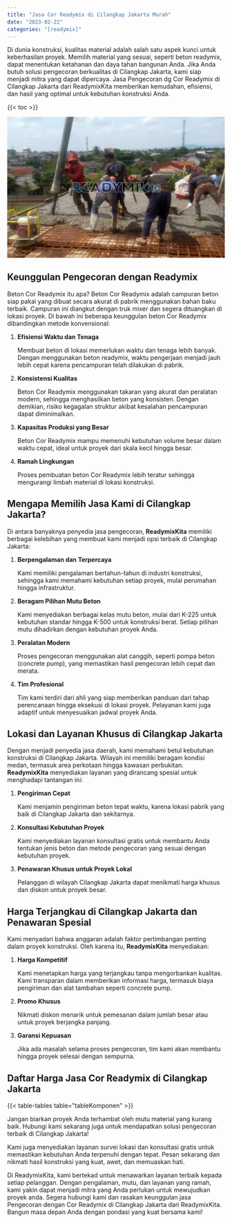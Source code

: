 ```yaml
---
title: "Jasa Cor Readymix di Cilangkap Jakarta Murah"
date: "2023-02-22"
categories: "[readymix]"
---
```


Di dunia konstruksi, kualitas material adalah salah satu aspek kunci untuk keberhasilan proyek. Memilih material yang sesuai, seperti beton readymix, dapat menentukan ketahanan dan daya tahan bangunan Anda. Jika Anda butuh solusi pengecoran berkualitas di Cilangkap Jakarta, kami siap menjadi mitra yang dapat dipercaya. Jasa Pengecoran dg Cor Readymix di Cilangkap Jakarta dari ReadymixKita memberikan kemudahan, efisiensi, dan hasil yang optimal untuk kebutuhan konstruksi Anda.

{{< toc >}}

![Jasa Cor Readymix di Cilangkap Jakarta Murah](/images/readymix/cor-readymix-10.jpg)

## Keunggulan Pengecoran dengan Readymix

Beton Cor Readymix itu apa? Beton Cor Readymix adalah campuran beton siap pakai yang dibuat secara akurat di pabrik menggunakan bahan baku terbaik. Campuran ini diangkut dengan truk mixer dan segera dituangkan di lokasi proyek. Di bawah ini beberapa keunggulan beton Cor Readymix dibandingkan metode konvensional:

1. **Efisiensi Waktu dan Tenaga**

   Membuat beton di lokasi memerlukan waktu dan tenaga lebih banyak. Dengan menggunakan beton readymix, waktu pengerjaan menjadi jauh lebih cepat karena pencampuran telah dilakukan di pabrik.

2. **Konsistensi Kualitas**

   Beton Cor Readymix menggunakan takaran yang akurat dan peralatan modern, sehingga menghasilkan beton yang konsisten. Dengan demikian, risiko kegagalan struktur akibat kesalahan pencampuran dapat diminimalkan.

3. **Kapasitas Produksi yang Besar**

   Beton Cor Readymix mampu memenuhi kebutuhan volume besar dalam waktu cepat, ideal untuk proyek dari skala kecil hingga besar.

4. **Ramah Lingkungan**

   Proses pembuatan beton Cor Readymix lebih teratur sehingga mengurangi limbah material di lokasi konstruksi.

## Mengapa Memilih Jasa Kami di Cilangkap Jakarta?

Di antara banyaknya penyedia jasa pengecoran, **ReadymixKita** memiliki berbagai kelebihan yang membuat kami menjadi opsi terbaik di Cilangkap Jakarta:

1. **Berpengalaman dan Terpercaya**

   Kami memiliki pengalaman bertahun-tahun di industri konstruksi, sehingga kami memahami kebutuhan setiap proyek, mulai perumahan hingga infrastruktur.

2. **Beragam Pilihan Mutu Beton**

   Kami menyediakan berbagai kelas mutu beton, mulai dari K-225 untuk kebutuhan standar hingga K-500 untuk konstruksi berat. Setiap pilihan mutu dihadirkan dengan kebutuhan proyek Anda.

3. **Peralatan Modern**

   Proses pengecoran menggunakan alat canggih, seperti pompa beton (concrete pump), yang memastikan hasil pengecoran lebih cepat dan merata.

4. **Tim Profesional**

   Tim kami terdiri dari ahli yang siap memberikan panduan dari tahap perencanaan hingga eksekusi di lokasi proyek. Pelayanan kami juga adaptif untuk menyesuaikan jadwal proyek Anda.

## Lokasi dan Layanan Khusus di Cilangkap Jakarta

Dengan menjadi penyedia jasa daerah, kami memahami betul kebutuhan konstruksi di Cilangkap Jakarta. Wilayah ini memiliki beragam kondisi medan, termasuk area perkotaan hingga kawasan perbukitan. **ReadymixKita** menyediakan layanan yang dirancang spesial untuk menghadapi tantangan ini:

1. **Pengiriman Cepat**

   Kami menjamin pengiriman beton tepat waktu, karena lokasi pabrik yang baik di Cilangkap Jakarta dan sekitarnya.

2. **Konsultasi Kebutuhan Proyek**

   Kami menyediakan layanan konsultasi gratis untuk membantu Anda tentukan jenis beton dan metode pengecoran yang sesuai dengan kebutuhan proyek.

3. **Penawaran Khusus untuk Proyek Lokal**

   Pelanggan di wilayah Cilangkap Jakarta dapat menikmati harga khusus dan diskon untuk proyek besar.

## Harga Terjangkau di Cilangkap Jakarta dan Penawaran Spesial

Kami menyadari bahwa anggaran adalah faktor pertimbangan penting dalam proyek konstruksi. Oleh karena itu, **ReadymixKita** menyediakan:

1. **Harga Kompetitif**

   Kami menetapkan harga yang terjangkau tanpa mengorbankan kualitas. Kami transparan dalam memberikan informasi harga, termasuk biaya pengiriman dan alat tambahan seperti concrete pump.

2. **Promo Khusus**

   Nikmati diskon menarik untuk pemesanan dalam jumlah besar atau untuk proyek berjangka panjang.

3. **Garansi Kepuasan**

   Jika ada masalah selama proses pengecoran, tim kami akan membantu hingga proyek selesai dengan sempurna.

## Daftar Harga Jasa Cor Readymix di Cilangkap Jakarta

{{< table-tables table="tableKomponen" >}}

Jangan biarkan proyek Anda terhambat oleh mutu material yang kurang baik. Hubungi kami sekarang juga untuk mendapatkan solusi pengecoran terbaik di Cilangkap Jakarta!

Kami juga menyediakan layanan survei lokasi dan konsultasi gratis untuk memastikan kebutuhan Anda terpenuhi dengan tepat. Pesan sekarang dan nikmati hasil konstruksi yang kuat, awet, dan memuaskan hati.

Di ReadymixKita, kami bertekad untuk menawarkan layanan terbaik kepada setiap pelanggan. Dengan pengalaman, mutu, dan layanan yang ramah, kami yakin dapat menjadi mitra yang Anda perlukan untuk mewujudkan proyek anda. Segera hubungi kami dan rasakan keunggulan jasa Pengecoran dengan Cor Readymix di Cilangkap Jakarta dari ReadymixKita. Bangun masa depan Anda dengan pondasi yang kuat bersama kami!